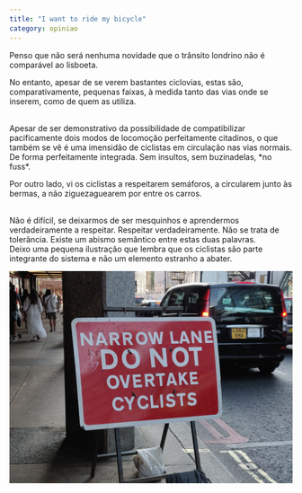 ```yaml
---
title: "I want to ride my bicycle"
category: opiniao
---
```


Penso que não será nenhuma novidade que o trânsito londrino não é comparável ao lisboeta.

No entanto, apesar de se verem bastantes ciclovias, estas são, comparativamente, pequenas faixas, à medida tanto das vias onde se inserem, como de quem as utiliza.

<br/>
Apesar de ser demonstrativo da possibilidade de compatibilizar pacificamente dois modos de locomoção perfeitamente citadinos, o que também se vê é uma imensidão de ciclistas em circulação nas vias normais. De forma perfeitamente integrada. Sem insultos, sem buzinadelas, *no fuss*.

Por outro lado, vi os ciclistas a respeitarem semáforos, a circularem junto às bermas, a não ziguezaguearem por entre os carros.

<br/>
Não é difícil, se deixarmos de ser mesquinhos e aprendermos verdadeiramente a respeitar. Respeitar verdadeiramente. Não se trata de tolerância. Existe um abismo semântico entre estas duas palavras.

<br/>
Deixo uma pequena ilustração que lembra que os ciclistas são parte integrante do sistema e não um elemento estranho a abater.

![Do not overtake cyclists](/assets/images/posts/london.jpg)
